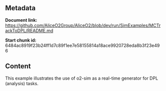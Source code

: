 ## Metadata

**Document link:** https://github.com/AliceO2Group/AliceO2/blob/dev/run/SimExamples/MCTrackToDPL/README.md

**Start chunk id:** 6484ac8919f23b24ff1d7c89f1ee7e58155814a18ace9920728eda8b3f23e496

## Content

This example illustrates the use of o2-sim as a real-time generator for DPL (analysis) tasks.

<!-- doxy
\page refrunSimExamplesMCTrackToDPL Example MCTrackToDPL
/doxy -->